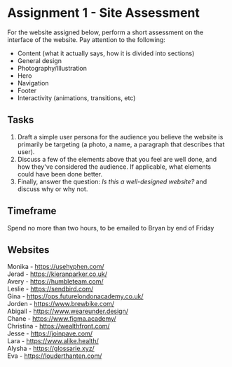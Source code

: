 # Assignment 1 - Site Assessment
For the website assigned below, perform a short assessment on the interface of the website. Pay attention to the following:

- Content (what it actually says, how it is divided into sections)
- General design
- Photography/Illustration
- Hero
- Navigation
- Footer
- Interactivity (animations, transitions, etc)

## Tasks
1. Draft a simple user persona for the audience you believe the website is primarily be targeting (a photo, a name, a paragraph that describes that user). 
2. Discuss a few of the elements above that you feel are well done, and how they've considered the audience. If applicable, what elements could have been done better.
3. Finally, answer the question: *Is this a well-designed website?* and discuss why or why not.

## Timeframe
Spend no more than two hours, to be emailed to Bryan by end of Friday

## Websites
Monika - https://usehyphen.com/   
Jerad - https://kieranparker.co.uk/   
Avery - https://humbleteam.com/   
Leslie - https://sendbird.com/   
Gina - https://ops.futurelondonacademy.co.uk/   
Jorden - https://www.brewbike.com/   
Abigail - https://www.weareunder.design/   
Chane - https://www.figma.academy/   
Christina - https://wealthfront.com/   
Jesse - https://joinpave.com/   
Lara - https://www.alike.health/   
Alysha - https://glossarie.xyz/   
Eva - https://louderthanten.com/   
